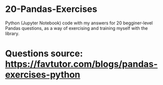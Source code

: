 # 20-Pandas-Exercises
Python (Jupyter Notebook) code with my answers for 20 begginer-level Pandas questions, as a way of exercising and training myself with the library. 

# Questions source: https://favtutor.com/blogs/pandas-exercises-python
